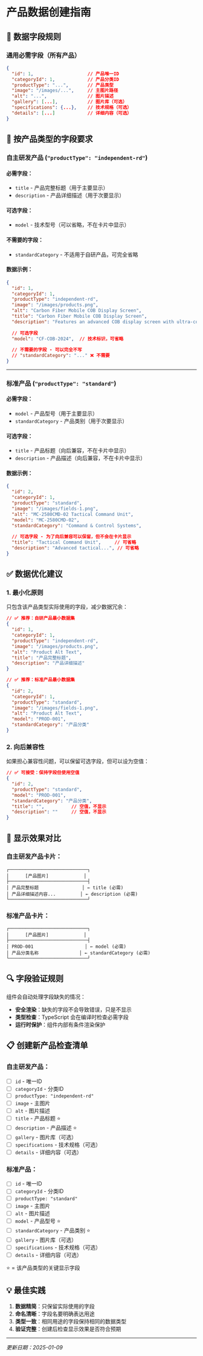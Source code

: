 # 产品数据创建指南

## 📝 **数据字段规则**

### **通用必需字段（所有产品）**
```json
{
  "id": 1,                    // 产品唯一ID
  "categoryId": 1,            // 产品分类ID
  "productType": "...",       // 产品类型
  "image": "/images/...",     // 主图片路径
  "alt": "...",               // 图片描述
  "gallery": [...],           // 图片库（可选）
  "specifications": {...},    // 技术规格（可选）
  "details": [...]            // 详细内容（可选）
}
```

## 🎯 **按产品类型的字段要求**

### **自主研发产品 (`"productType": "independent-rd"`)**

#### **必需字段：**
- `title` - 产品完整标题（用于主要显示）
- `description` - 产品详细描述（用于次要显示）

#### **可选字段：**
- `model` - 技术型号（可以省略，不在卡片中显示）

#### **不需要的字段：**
- `standardCategory` - 不适用于自研产品，可完全省略

#### **数据示例：**
```json
{
  "id": 1,
  "categoryId": 1,
  "productType": "independent-rd",
  "image": "/images/products.png",
  "alt": "Carbon Fiber Mobile COB Display Screen",
  "title": "Carbon Fiber Mobile COB Display Screen",
  "description": "Features an advanced COB display screen with ultra-compact form...",
  
  // 可选字段
  "model": "CF-COB-2024",  // 技术标识，可省略
  
  // 不需要的字段 - 可以完全不写
  // "standardCategory": "..." ❌ 不需要
}
```

---

### **标准产品 (`"productType": "standard"`)**

#### **必需字段：**
- `model` - 产品型号（用于主要显示）
- `standardCategory` - 产品类别（用于次要显示）

#### **可选字段：**
- `title` - 产品标题（向后兼容，不在卡片中显示）
- `description` - 产品描述（向后兼容，不在卡片中显示）

#### **数据示例：**
```json
{
  "id": 2,
  "categoryId": 1,
  "productType": "standard",
  "image": "/images/fields-1.png",
  "alt": "MC-2580CMD-02 Tactical Command Unit",
  "model": "MC-2580CMD-02",
  "standardCategory": "Command & Control Systems",
  
  // 可选字段 - 为了向后兼容可以保留，但不会在卡片显示
  "title": "Tactical Command Unit",     // 可省略
  "description": "Advanced tactical...", // 可省略
}
```

## ✅ **数据优化建议**

### **1. 最小化原则**
只包含该产品类型实际使用的字段，减少数据冗余：

```json
// ✅ 推荐：自研产品最小数据集
{
  "id": 1,
  "categoryId": 1,
  "productType": "independent-rd",
  "image": "/images/products.png",
  "alt": "Product Alt Text",
  "title": "产品完整标题",
  "description": "产品详细描述"
}

// ✅ 推荐：标准产品最小数据集
{
  "id": 2,
  "categoryId": 1,
  "productType": "standard",
  "image": "/images/fields-1.png", 
  "alt": "Product Alt Text",
  "model": "PROD-001",
  "standardCategory": "产品分类"
}
```

### **2. 向后兼容性**
如果担心兼容性问题，可以保留可选字段，但可以设为空值：

```json
// ✅ 可接受：保持字段但使用空值
{
  "id": 2,
  "productType": "standard",
  "model": "PROD-001",
  "standardCategory": "产品分类",
  "title": "",          // 空值，不显示
  "description": ""     // 空值，不显示
}
```

## 🎨 **显示效果对比**

### **自主研发产品卡片：**
```
┌─────────────────────────────┐
│      [产品图片]             │
├─────────────────────────────┤
│ 产品完整标题                │ ← title (必需)
│ 产品详细描述内容...         │ ← description (必需)  
└─────────────────────────────┘
```

### **标准产品卡片：**
```
┌─────────────────────────────┐
│      [产品图片]             │
├─────────────────────────────┤
│ PROD-001                   │ ← model (必需)
│ 产品分类名称               │ ← standardCategory (必需)
└─────────────────────────────┘
```

## 🔍 **字段验证规则**

组件会自动处理字段缺失的情况：

- **安全渲染**：缺失的字段不会导致错误，只是不显示
- **类型检查**：TypeScript 会在编译时检查必需字段
- **运行时保护**：组件内部有条件渲染保护

## 📋 **创建新产品检查清单**

### **自主研发产品：**
- [ ] `id` - 唯一ID
- [ ] `categoryId` - 分类ID  
- [ ] `productType: "independent-rd"`
- [ ] `image` - 主图片
- [ ] `alt` - 图片描述
- [ ] `title` - 产品标题 ⭐
- [ ] `description` - 产品描述 ⭐
- [ ] `gallery` - 图片库（可选）
- [ ] `specifications` - 技术规格（可选）
- [ ] `details` - 详细内容（可选）

### **标准产品：**
- [ ] `id` - 唯一ID
- [ ] `categoryId` - 分类ID
- [ ] `productType: "standard"`  
- [ ] `image` - 主图片
- [ ] `alt` - 图片描述
- [ ] `model` - 产品型号 ⭐
- [ ] `standardCategory` - 产品类别 ⭐
- [ ] `gallery` - 图片库（可选）
- [ ] `specifications` - 技术规格（可选）
- [ ] `details` - 详细内容（可选）

⭐ = 该产品类型的关键显示字段

## 💡 **最佳实践**

1. **数据精简**：只保留实际使用的字段
2. **命名清晰**：字段名要明确表达用途
3. **类型一致**：相同用途的字段保持相同的数据类型
4. **验证完整**：创建后检查显示效果是否符合预期

---

*更新日期：2025-01-09*